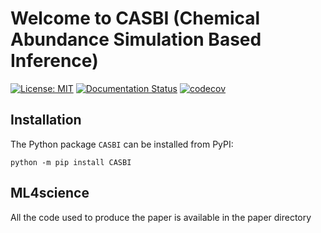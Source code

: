 # Welcome to CASBI (Chemical Abundance Simulation Based Inference)

[![License: MIT](https://img.shields.io/badge/License-MIT-yellow.svg)](https://opensource.org/licenses/MIT)
[![Documentation Status](https://readthedocs.org/projects/casbi/badge/?version=latest)](https://casbi.readthedocs.io/en/latest/?badge=latest)
[![codecov](https://codecov.io/gh/vepe99/CASBI/branch/main/graph/badge.svg)](https://codecov.io/gh/vepe99/CASBI)

## Installation

The Python package `CASBI` can be installed from PyPI:

```
python -m pip install CASBI
```

## ML4science 
All the code used to produce the paper is available in the paper directory
